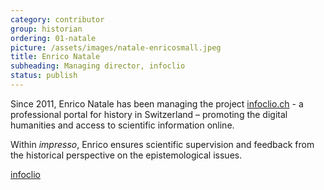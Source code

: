 ```yaml
---
category: contributor
group: historian
ordering: 01-natale
picture: /assets/images/natale-enricosmall.jpeg
title: Enrico Natale
subheading: Managing director, infoclio
status: publish
---
```

Since 2011, Enrico Natale has been managing the project [infoclio.ch](www.infoclio.ch) - a professional portal for history in Switzerland – promoting the digital humanities and access to scientific information online. 

Within *impresso*, Enrico ensures scientific supervision and feedback from the historical perspective on the epistemological issues.

[infoclio](www.infoclio.ch)

